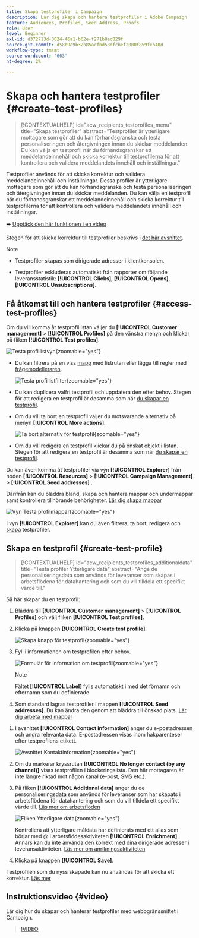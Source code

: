 ```yaml
---
title: Skapa testprofiler i Campaign
description: Lär dig skapa och hantera testprofiler i Adobe Campaign
feature: Audiences, Profiles, Seed Address, Proofs
role: User
level: Beginner
exl-id: d372713d-3024-46a1-b62e-f271b8ac829f
source-git-commit: d58b9e9b32b85acfbd58dfcbef2000f859feb40d
workflow-type: tm+mt
source-wordcount: '603'
ht-degree: 2%

---
```


# Skapa och hantera testprofiler {#create-test-profiles}

>[!CONTEXTUALHELP]
>id="acw_recipients_testprofiles_menu"
>title="Skapa testprofiler"
>abstract="Testprofiler är ytterligare mottagare som gör att du kan förhandsgranska och testa personaliseringen och återgivningen innan du skickar meddelanden. Du kan välja en testprofil när du förhandsgranskar ett meddelandeinnehåll och skicka korrektur till testprofilerna för att kontrollera och validera meddelandets innehåll och inställningar."

Testprofiler används för att skicka korrektur och validera meddelandeinnehåll och inställningar. Dessa profiler är ytterligare mottagare som gör att du kan förhandsgranska och testa personaliseringen och återgivningen innan du skickar meddelanden. Du kan välja en testprofil när du förhandsgranskar ett meddelandeinnehåll och skicka korrektur till testprofilerna för att kontrollera och validera meddelandets innehåll och inställningar.

➡️ [Upptäck den här funktionen i en video](#video)

<!--Learn more about test profiles in the [Campaign v8 (client console) documentation](https://experienceleague.adobe.com/docs/campaign/campaign-v8/audience/add-profiles/test-profiles.html){target="_blank"}.-->

Stegen för att skicka korrektur till testprofiler beskrivs i [det här avsnittet](../preview-test/test-deliveries.md#test-profiles).

>[!NOTE]
>
>* Testprofiler skapas som dirigerade adresser i klientkonsolen.
>
>* Testprofiler exkluderas automatiskt från rapporter om följande leveransstatistik: **[!UICONTROL Clicks]**, **[!UICONTROL Opens]**, **[!UICONTROL Unsubscriptions]**.

## Få åtkomst till och hantera testprofiler {#access-test-profiles}

Om du vill komma åt testprofillistan väljer du **[!UICONTROL Customer management]** > **[!UICONTROL Profiles]** på den vänstra menyn och klickar på fliken **[!UICONTROL Test profiles]**.

![Testa profillistvyn](assets/test-profile-list.png){zoomable="yes"}

* Du kan filtrera på en viss [mapp](../get-started/permissions.md#folders) med listrutan eller lägga till regler med [frågemodelleraren](../query/query-modeler-overview.md).

  ![Testa profillistfilter](assets/test-profile-list-filters.png){zoomable="yes"}

* Du kan duplicera valfri testprofil och uppdatera den efter behov. Stegen för att redigera en testprofil är desamma som när [du skapar en testprofil](#create-test-profile).

* Om du vill ta bort en testprofil väljer du motsvarande alternativ på menyn **[!UICONTROL More actions]**.

  ![Ta bort alternativ för testprofil](assets/test-profile-list-delete.png){zoomable="yes"}

* Om du vill redigera en testprofil klickar du på önskat objekt i listan. Stegen för att redigera en testprofil är desamma som när [du skapar en testprofil](#create-test-profile).

Du kan även komma åt testprofiler via vyn **[!UICONTROL Explorer]** från noden **[!UICONTROL Resources]** > **[!UICONTROL Campaign Management]** > **[!UICONTROL Seed addresses]** .

Därifrån kan du bläddra bland, skapa och hantera mappar och undermappar samt kontrollera tillhörande behörigheter. [Lär dig skapa mappar](../get-started/permissions.md#folders)

![Vyn Testa profilmappar](assets/test-profiles-folders.png){zoomable="yes"}

I vyn **[!UICONTROL Explorer]** kan du även filtrera, ta bort, redigera och [skapa](#create-test-profile) testprofiler.

## Skapa en testprofil {#create-test-profile}

>[!CONTEXTUALHELP]
>id="acw_recipients_testprofiles_additionaldata"
>title="Testa profiler Ytterligare data"
>abstract="Ange de personaliseringsdata som används för leveranser som skapas i arbetsflödena för datahantering och som du vill tilldela ett specifikt värde till."

Så här skapar du en testprofil:

1. Bläddra till **[!UICONTROL Customer management]** > **[!UICONTROL Profiles]** och välj fliken **[!UICONTROL Test profiles]**.

1. Klicka på knappen **[!UICONTROL Create test profile]**.

   ![Skapa knapp för testprofil](assets/test-profile-create.png){zoomable="yes"}

1. Fyll i informationen om testprofilen efter behov. <!--Most of the fields are the same as when creating profiles. [Learn more]-->

   ![Formulär för information om testprofil](assets/test-profile-details.png){zoomable="yes"}

   >[!NOTE]
   >
   >Fältet **[!UICONTROL Label]** fylls automatiskt i med det förnamn och efternamn som du definierade.

1. Som standard lagras testprofiler i mappen **[!UICONTROL Seed addresses]**. Du kan ändra den genom att bläddra till önskad plats. [Lär dig arbeta med mappar](../get-started/permissions.md#folders)

   <!--![](assets/test-profile-folder.png){zoomable="yes"}-->

<!--
You do not need to enter all fields of each tab when creating a seed address. Missing personalization elements are entered randomly during delivery analysis. (Not valid?)
-->

1. I avsnittet **[!UICONTROL Contact information]** anger du e-postadressen och andra relevanta data. E-postadressen visas inom hakparenteser efter testprofilens etikett.

   ![Avsnittet Kontaktinformation](assets/test-profile-address.png){zoomable="yes"}

1. Om du markerar kryssrutan **[!UICONTROL No longer contact (by any channel)]** visas testprofilen i blockeringslista. Den här mottagaren är inte längre riktad mot någon kanal (e-post, SMS etc.).

1. På fliken **[!UICONTROL Additional data]** anger du de personaliseringsdata som används för leveranser som har skapats i arbetsflödena för datahantering och som du vill tilldela ett specifikt värde till. [Läs mer om arbetsflöden](../workflows/gs-workflows.md)

   ![Fliken Ytterligare data](assets/test-profile-additional-data.png){zoomable="yes"}

   Kontrollera att ytterligare måldata har definierats med ett alias som börjar med @ i arbetsflödesaktiviteten **[!UICONTROL Enrichment]**. Annars kan du inte använda den korrekt med dina dirigerade adresser i leveransaktiviteten. [Läs mer om anrikningsaktiviteten](../workflows/activities/enrichment.md)

1. Klicka på knappen **[!UICONTROL Save]**.

Testprofilen som du nyss skapade kan nu användas för att skicka ett korrektur. [Läs mer](../preview-test/test-deliveries.md#test-profiles)

<!--Use test profiles in Direct mail? cf v7/v8-->

## Instruktionsvideo {#video}

Lär dig hur du skapar och hanterar testprofiler med webbgränssnittet i Campaign.

>[!VIDEO](https://video.tv.adobe.com/v/3442844?quality=12)